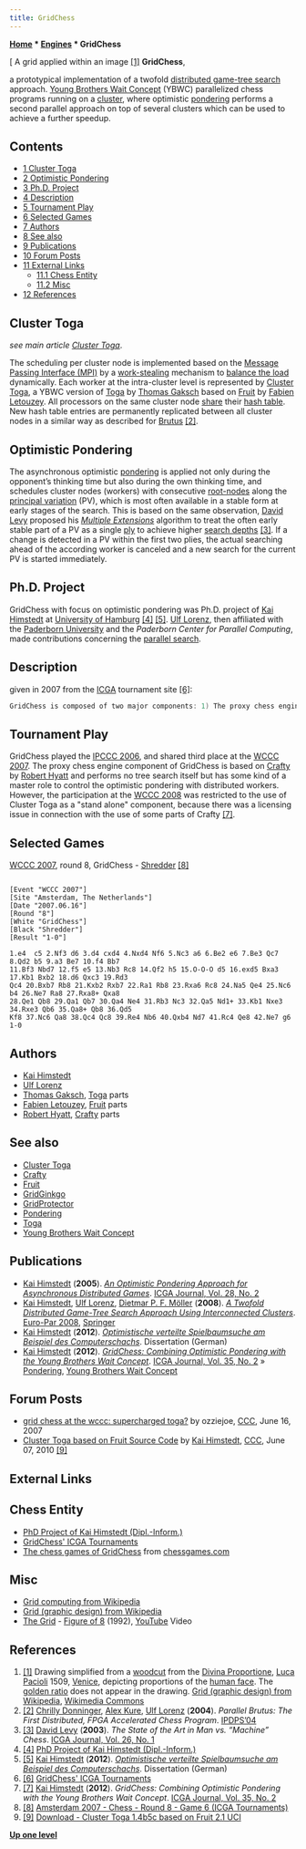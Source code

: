 ```yaml
---
title: GridChess
---
```

**[Home](Home "Home") * [Engines](Engines "Engines") * GridChess**

\[ A grid applied within an image <a id="cite-note-1" href="#cite-ref-1">[1]</a>
**GridChess**,

a prototypical implementation of a twofold [distributed game-tree search](Parallel_Search "Parallel Search") approach.
[Young Brothers Wait Concept](Young_Brothers_Wait_Concept "Young Brothers Wait Concept") (YBWC) parallelized chess programs running on a [cluster](https://en.wikipedia.org/wiki/Computer_cluster), where optimistic [pondering](Pondering "Pondering") performs a second parallel approach on top of several clusters which can be used to achieve a further speedup.

## Contents

- [1 Cluster Toga](#cluster-toga)
- [2 Optimistic Pondering](#optimistic-pondering)
- [3 Ph.D. Project](#ph.d.-project)
- [4 Description](#description)
- [5 Tournament Play](#tournament-play)
- [6 Selected Games](#selected-games)
- [7 Authors](#authors)
- [8 See also](#see-also)
- [9 Publications](#publications)
- [10 Forum Posts](#forum-posts)
- [11 External Links](#external-links)
  - [11.1 Chess Entity](#chess-entity)
  - [11.2 Misc](#misc)
- [12 References](#references)

## Cluster Toga

*see main article [Cluster Toga](Cluster_Toga "Cluster Toga")*.

The scheduling per cluster node is implemented based on the [Message Passing Interface (MPI)](https://en.wikipedia.org/wiki/Message_Passing_Interface) by a [work-stealing](https://en.wikipedia.org/wiki/Cilk#Work-stealing) mechanism to [balance the load](https://en.wikipedia.org/wiki/Load_balancing_%28computing%29) dynamically. Each worker at the intra-cluster level is represented by [Cluster Toga](Cluster_Toga "Cluster Toga"), a YBWC version of [Toga](Toga "Toga") by [Thomas Gaksch](Thomas_Gaksch "Thomas Gaksch") based on [Fruit](Fruit "Fruit") by [Fabien Letouzey](Fabien_Letouzey "Fabien Letouzey").
All processors on the same cluster node [share](Shared_Hash_Table "Shared Hash Table") their [hash table](Transposition_Table "Transposition Table"). New hash table entries are permanently replicated between all cluster nodes in a similar way as described for [Brutus](Brutus "Brutus") <a id="cite-note-2" href="#cite-ref-2">[2]</a>.

## Optimistic Pondering

The asynchronous optimistic [pondering](Pondering "Pondering") is applied not only during the opponent’s thinking time but also during the own thinking time, and schedules cluster nodes (workers) with consecutive [root-nodes](Root "Root") along the [principal variation](Principal_Variation "Principal Variation") (PV), which is most often available in a stable form at early stages of the search. This is based on the same observation, [David Levy](David_Levy "David Levy") proposed his *[Multiple Extensions](PV_Extensions#Multiple "PV Extensions")* algorithm to treat the often early stable part of a PV as a single [ply](Ply "Ply") to achieve higher [search depths](Depth "Depth") <a id="cite-note-3" href="#cite-ref-3">[3]</a>.
If a change is detected in a PV within the first two plies, the actual searching ahead of the according worker is canceled and a new search for the current PV is started immediately.

## Ph.D. Project

GridChess with focus on optimistic pondering was Ph.D. project of [Kai Himstedt](Kai_Himstedt "Kai Himstedt") at [University of Hamburg](University_of_Hamburg "University of Hamburg") <a id="cite-note-4" href="#cite-ref-4">[4]</a> <a id="cite-note-5" href="#cite-ref-5">[5]</a>. [Ulf Lorenz](Ulf_Lorenz "Ulf Lorenz"), then affiliated with the [Paderborn University](Paderborn_University "Paderborn University") and the *Paderborn Center for Parallel Computing*, made contributions concerning the [parallel search](Parallel_Search "Parallel Search").

## Description

given in 2007 from the [ICGA](ICGA "ICGA") tournament site <a id="cite-note-6" href="#cite-ref-6">[6]</a>:

```C++
GridChess is composed of two major components: 1) The proxy chess engine ([Crafty](Crafty "Crafty") based) performs no tree search itself but has some kind of a master role to control the optimistic pondering with distributed worker clients. As a simplified explanation of optimistic pondering here, one can imagine the worker clients forming a pondering pipeline with expected opponent moves extracting this information from the principal variations provided by the chess engines. 2) Real chess engines (controlled by distributed worker clients), Fruit/Toga based, parallelized with Young Brothers Wait Concept (YBWC). This way a combination of two parallel concepts was realized building the complete GridChess system: The parallel Fruit/Toga base engines using the YBWC may run on high performance clusters, each cluster representing a worker client for the proxy chess engine. Several such clusters are then used for an asynchronous distributed game-tree search with the optimistic pondering method. 

```

## Tournament Play

GridChess played the [IPCCC 2006](IPCCC_2006 "IPCCC 2006"), and shared third place at the [WCCC 2007](WCCC_2007 "WCCC 2007"). The proxy chess engine component of GridChess is based on [Crafty](Crafty "Crafty") by [Robert Hyatt](Robert_Hyatt "Robert Hyatt") and performs no tree search itself but has some kind of a master role to control the optimistic pondering with distributed workers. However, the participation at the [WCCC 2008](WCCC_2008 "WCCC 2008") was restricted to the use of Cluster Toga as a "stand alone" component, because there was a licensing issue in connection with the use of some parts of Crafty <a id="cite-note-7" href="#cite-ref-7">[7]</a>.

## Selected Games

[WCCC 2007](WCCC_2007 "WCCC 2007"), round 8, GridChess - [Shredder](Shredder "Shredder") <a id="cite-note-8" href="#cite-ref-8">[8]</a>

```

[Event "WCCC 2007"]
[Site "Amsterdam, The Netherlands"]
[Date "2007.06.16"]
[Round "8"]
[White "GridChess"]
[Black "Shredder"]
[Result "1-0"]

1.e4  c5 2.Nf3 d6 3.d4 cxd4 4.Nxd4 Nf6 5.Nc3 a6 6.Be2 e6 7.Be3 Qc7 8.Qd2 b5 9.a3 Be7 10.f4 Bb7 
11.Bf3 Nbd7 12.f5 e5 13.Nb3 Rc8 14.Qf2 h5 15.O-O-O d5 16.exd5 Bxa3 17.Kb1 Bxb2 18.d6 Qxc3 19.Rd3 
Qc4 20.Bxb7 Rb8 21.Kxb2 Rxb7 22.Ra1 Rb8 23.Rxa6 Rc8 24.Na5 Qe4 25.Nc6 b4 26.Ne7 Ra8 27.Rxa8+ Qxa8 
28.Qe1 Qb8 29.Qa1 Qb7 30.Qa4 Ne4 31.Rb3 Nc3 32.Qa5 Nd1+ 33.Kb1 Nxe3 34.Rxe3 Qb6 35.Qa8+ Qb8 36.Qd5 
Kf8 37.Nc6 Qa8 38.Qc4 Qc8 39.Re4 Nb6 40.Qxb4 Nd7 41.Rc4 Qe8 42.Ne7 g6 1-0 

```

## Authors

- [Kai Himstedt](Kai_Himstedt "Kai Himstedt")
- [Ulf Lorenz](Ulf_Lorenz "Ulf Lorenz")
- [Thomas Gaksch](Thomas_Gaksch "Thomas Gaksch"), [Toga](Toga "Toga") parts
- [Fabien Letouzey](Fabien_Letouzey "Fabien Letouzey"), [Fruit](Fruit "Fruit") parts
- [Robert Hyatt](Robert_Hyatt "Robert Hyatt"), [Crafty](Crafty "Crafty") parts

## See also

- [Cluster Toga](Cluster_Toga "Cluster Toga")
- [Crafty](Crafty "Crafty")
- [Fruit](Fruit "Fruit")
- [GridGinkgo](GridGinkgo "GridGinkgo")
- [GridProtector](GridProtector "GridProtector")
- [Pondering](Pondering "Pondering")
- [Toga](Toga "Toga")
- [Young Brothers Wait Concept](Young_Brothers_Wait_Concept "Young Brothers Wait Concept")

## Publications

- [Kai Himstedt](Kai_Himstedt "Kai Himstedt") (**2005**). *[An Optimistic Pondering Approach for Asynchronous Distributed Games](https://content.iospress.com/articles/icga-journal/icg28203)*. [ICGA Journal, Vol. 28, No. 2](ICGA_Journal#28_2 "ICGA Journal")
- [Kai Himstedt](Kai_Himstedt "Kai Himstedt"), [Ulf Lorenz](Ulf_Lorenz "Ulf Lorenz"), [Dietmar P. F. Möller](https://www.informatik.uni-hamburg.de/TIS/index.php/de/mitarbeiter/dietmar-p-f-moeller) (**2008**). *[A Twofold Distributed Game-Tree Search Approach Using Interconnected Clusters](https://link.springer.com/chapter/10.1007/978-3-540-85451-7_62)*. [Euro-Par 2008](https://link.springer.com/book/10.1007/978-3-540-85451-7), [Springer](https://en.wikipedia.org/wiki/Springer_Science%2BBusiness_Media)
- [Kai Himstedt](Kai_Himstedt "Kai Himstedt") (**2012**). *[Optimistische verteilte Spielbaumsuche am Beispiel des Computerschachs](http://www.shaker.de/de/content/catalogue/index.asp?ID=8&ISBN=978-3-8440-0803-6)*. Dissertation (German)
- [Kai Himstedt](Kai_Himstedt "Kai Himstedt") (**2012**). *[GridChess: Combining Optimistic Pondering with the Young Brothers Wait Concept](https://content.iospress.com/articles/icga-journal/icg35202)*. [ICGA Journal, Vol. 35, No. 2](ICGA_Journal#35_2 "ICGA Journal") » [Pondering](Pondering "Pondering"), [Young Brothers Wait Concept](Young_Brothers_Wait_Concept "Young Brothers Wait Concept")

## Forum Posts

- [grid chess at the wccc: supercharged toga?](http://www.talkchess.com/forum/viewtopic.php?t=14495) by ozziejoe, [CCC](CCC "CCC"), June 16, 2007
- [Cluster Toga based on Fruit Source Code](http://www.talkchess.com/forum/viewtopic.php?t=34780) by [Kai Himstedt](Kai_Himstedt "Kai Himstedt"), [CCC](CCC "CCC"), June 07, 2010 <a id="cite-note-9" href="#cite-ref-9">[9]</a>

## External Links

## Chess Entity

- [PhD Project of Kai Himstedt (Dipl.-Inform.)](http://www.informatik.uni-hamburg.de/TIS/index.php/de/projekte/phd-projects/79/)
- [GridChess' ICGA Tournaments](https://www.game-ai-forum.org/icga-tournaments/program.php?id=520)
- [The chess games of GridChess](http://www.chessgames.com/perl/chessplayer?pid=107843) from [chessgames.com](http://www.chessgames.com/index.html)

## Misc

- [Grid computing from Wikipedia](https://en.wikipedia.org/wiki/Grid_computing)
- [Grid (graphic design) from Wikipedia](<https://en.wikipedia.org/wiki/Grid_(graphic_design)>)
- [The Grid](Category:The_Grid "Category:The Grid") - [Figure of 8](<https://en.wikipedia.org/wiki/456_(album)>) (1992), [YouTube](https://en.wikipedia.org/wiki/YouTube) Video

## References

1. <a id="cite-ref-1" href="#cite-note-1">[1]</a> Drawing simplified from a [woodcut](https://en.wikipedia.org/wiki/Woodcut) from the [Divina Proportione](https://en.wikipedia.org/wiki/Divina_proportione), [Luca Pacioli](https://en.wikipedia.org/wiki/Luca_Pacioli) 1509, [Venice](https://en.wikipedia.org/wiki/Venice), depicting proportions of the [human face](https://en.wikipedia.org/wiki/Face). The [golden ratio](https://en.wikipedia.org/wiki/Golden_ratio) does not appear in the drawing. [Grid (graphic design) from Wikipedia](<https://en.wikipedia.org/wiki/Grid_(graphic_design)>), [Wikimedia Commons](https://en.wikipedia.org/wiki/Wikimedia_Commons)
1. <a id="cite-ref-2" href="#cite-note-2">[2]</a> [Chrilly Donninger](Chrilly_Donninger "Chrilly Donninger"), [Alex Kure](Alex_Kure "Alex Kure"), [Ulf Lorenz](Ulf_Lorenz "Ulf Lorenz") (**2004**). *Parallel Brutus: The First Distributed, FPGA Accelerated Chess Program*. [IPDPS’04](http://dl.acm.org/citation.cfm?id=645610&picked=prox)
1. <a id="cite-ref-3" href="#cite-note-3">[3]</a> [David Levy](David_Levy "David Levy") (**2003**). *The State of the Art in Man vs. “Machine” Chess*. [ICGA Journal, Vol. 26, No. 1](ICGA_Journal#26_1 "ICGA Journal")
1. <a id="cite-ref-4" href="#cite-note-4">[4]</a> [PhD Project of Kai Himstedt (Dipl.-Inform.)](http://www.informatik.uni-hamburg.de/TIS/index.php/de/projekte/phd-projects/79/)
1. <a id="cite-ref-5" href="#cite-note-5">[5]</a> [Kai Himstedt](Kai_Himstedt "Kai Himstedt") (**2012**). *[Optimistische verteilte Spielbaumsuche am Beispiel des Computerschachs](http://www.shaker.de/de/content/catalogue/index.asp?ID=8&ISBN=978-3-8440-0803-6)*. Dissertation (German)
1. <a id="cite-ref-6" href="#cite-note-6">[6]</a> [GridChess' ICGA Tournaments](https://www.game-ai-forum.org/icga-tournaments/program.php?id=520)
1. <a id="cite-ref-7" href="#cite-note-7">[7]</a> [Kai Himstedt](Kai_Himstedt "Kai Himstedt") (**2012**). *GridChess: Combining Optimistic Pondering with the Young Brothers Wait Concept*. [ICGA Journal, Vol. 35, No. 2](ICGA_Journal#35_2 "ICGA Journal")
1. <a id="cite-ref-8" href="#cite-note-8">[8]</a> [Amsterdam 2007 - Chess - Round 8 - Game 6 (ICGA Tournaments)](https://www.game-ai-forum.org/icga-tournaments/round.php?tournament=173&round=8&id=6)
1. <a id="cite-ref-9" href="#cite-note-9">[9]</a> [Download - Cluster Toga 1.4b5c based on Fruit 2.1 UCI](https://www.informatik.uni-hamburg.de/TIS/file-download/email-file.php)

**[Up one level](Engines "Engines")**

